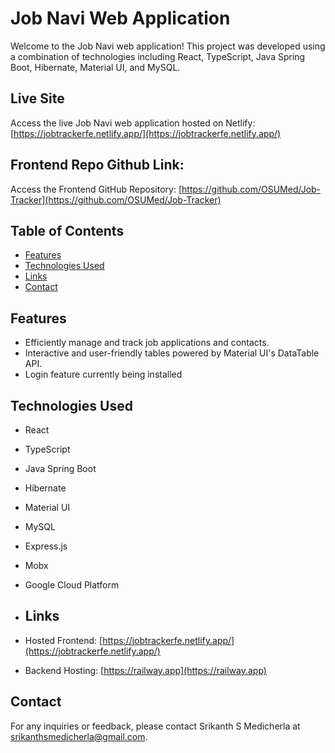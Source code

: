 # Job Navi Web Application

Welcome to the Job Navi web application! This project was developed using a combination of technologies including React, TypeScript, Java Spring Boot, Hibernate, Material UI, and MySQL.

## Live Site

Access the live Job Navi web application hosted on Netlify: [https://jobtrackerfe.netlify.app/](https://jobtrackerfe.netlify.app/)

## Frontend Repo Github Link:

Access the Frontend GitHub Repository: [https://github.com/OSUMed/Job-Tracker](https://github.com/OSUMed/Job-Tracker)

## Table of Contents

- [Features](#features)
- [Technologies Used](#technologies-used)
- [Links](#links)
- [Contact](#contact)


## Features

- Efficiently manage and track job applications and contacts.
- Interactive and user-friendly tables powered by Material UI's DataTable API.
- Login feature currently being installed

## Technologies Used

- React
- TypeScript
- Java Spring Boot
- Hibernate
- Material UI
- MySQL
- Express.js
- Mobx
- Google Cloud Platform

- ## Links

- Hosted Frontend: [https://jobtrackerfe.netlify.app/](https://jobtrackerfe.netlify.app/)
- Backend Hosting: [https://railway.app](https://railway.app)

## Contact

For any inquiries or feedback, please contact Srikanth S Medicherla at [srikanthsmedicherla@gmail.com](mailto:srikanthsmedicherla@gmail.com).
